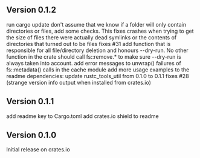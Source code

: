 ## Version 0.1.2

run cargo update
don't assume that we know if a folder will only contain directories or files, add some checks.
	This fixes crashes when trying to get the size of files there were actually dead symlinks
	or the contents of directories that turned out to be files
	fixes #31
add function that is responsible for all file/directory deletion and honours --dry-run.
	No other function in the crate should call fs::remove.* to make sure --dry-run is always
	taken into account.
add error messages to unwrap() failures of fs::metadata() calls in the cache module
add more usage examples to the readme
dependencies: update rustc_tools_util from 0.1.0 to 0.1.1
	fixes #28 (strange version info output when installed from crates.io)


## Version 0.1.1

add readme key to Cargo.toml
add crates.io shield to readme

## Version 0.1.0

Initial release on crates.io
